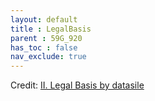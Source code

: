 ```yaml
---
layout: default
title : LegalBasis
parent : 59G_920
has_toc : false
nav_exclude: true
--- 
```


<div id="observablehq-Content-2c407e3d"></div>
<div id="observablehq-intro-2c407e3d"></div>
<div id="observablehq-titleB-2c407e3d"></div>
<div id="observablehq-TitleB2-2c407e3d"></div>
<div id="observablehq-viewof-origine-2c407e3d"></div>
<div id="observablehq-viewof-destination-2c407e3d"></div>
<div id="observablehq-SubTitle-2c407e3d"></div>
<div id="observablehq-graph1-2c407e3d"></div>
<div id="observablehq-viewof-SelectBasis-2c407e3d"></div>
<div id="observablehq-subtitle2-2c407e3d"></div>
<div id="observablehq-graph2-2c407e3d"></div>
<div id="observablehq-checkbox5-2c407e3d"></div>
<div id="observablehq-Text3-2c407e3d"></div>
<div id="observablehq-text4-2c407e3d"></div>
<div id="observablehq-text5-2c407e3d"></div>
<div id="observablehq-text6-2c407e3d"></div>
<p>Credit: <a href="https://observablehq.com/d/7d533f7e5f088bce"> II. Legal Basis by datasile</a></p>

<link rel="stylesheet" href="https://cdn.jsdelivr.net/npm/@observablehq/inspector@5/dist/inspector.css">
<script type="module">
import {Runtime, Inspector} from "https://cdn.jsdelivr.net/npm/@observablehq/runtime@5/dist/runtime.js";
import define from "https://api.observablehq.com/d/7d533f7e5f088bce.js?v=4";
new Runtime().module(define, name => {
  if (name === "Content") return new Inspector(document.querySelector("#observablehq-Content-2c407e3d"));
  if (name === "intro") return new Inspector(document.querySelector("#observablehq-intro-2c407e3d"));
  if (name === "titleB") return new Inspector(document.querySelector("#observablehq-titleB-2c407e3d"));
  if (name === "TitleB2") return new Inspector(document.querySelector("#observablehq-TitleB2-2c407e3d"));
  if (name === "viewof origine") return new Inspector(document.querySelector("#observablehq-viewof-origine-2c407e3d"));
  if (name === "viewof destination") return new Inspector(document.querySelector("#observablehq-viewof-destination-2c407e3d"));
  if (name === "SubTitle") return new Inspector(document.querySelector("#observablehq-SubTitle-2c407e3d"));
  if (name === "graph1") return new Inspector(document.querySelector("#observablehq-graph1-2c407e3d"));
  if (name === "viewof SelectBasis") return new Inspector(document.querySelector("#observablehq-viewof-SelectBasis-2c407e3d"));
  if (name === "subtitle2") return new Inspector(document.querySelector("#observablehq-subtitle2-2c407e3d"));
  if (name === "graph2") return new Inspector(document.querySelector("#observablehq-graph2-2c407e3d"));
  if (name === "checkbox5") return new Inspector(document.querySelector("#observablehq-checkbox5-2c407e3d"));
  if (name === "Text3") return new Inspector(document.querySelector("#observablehq-Text3-2c407e3d"));
  if (name === "text4") return new Inspector(document.querySelector("#observablehq-text4-2c407e3d"));
  if (name === "text5") return new Inspector(document.querySelector("#observablehq-text5-2c407e3d"));
  if (name === "text6") return new Inspector(document.querySelector("#observablehq-text6-2c407e3d"));
  return ["Requests","countryGroup","legalbasis","orderByValue"].includes(name);
});
</script>
